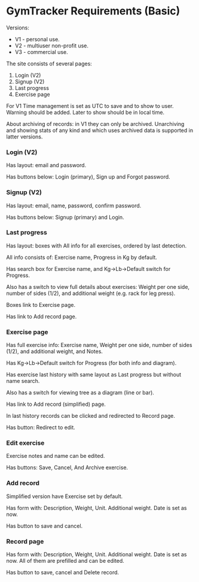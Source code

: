 # GymTracker Requirements (Basic)

Versions:

- V1 - personal use.
- V2 - multiuser non-profit use.
- V3 - commercial use.

The site consists of several pages:

1. Login (V2)
2. Signup (V2)
3. Last progress
4. Exercise page

For V1 Time management is set as UTC to save and to show to user. Warning should be added. Later to show should be in local time.

About archiving of records: in V1 they can only be archived. Unarchiving and showing stats of any kind and which uses archived data is supported in latter versions.

### Login (V2)

Has layout: email and password. 

Has buttons below: Login (primary), Sign up and  Forgot password.

### Signup (V2)

Has layout: email, name, password, confirm password.

Has buttons below: Signup (primary) and Login.

### Last progress

Has layout: boxes with All info for all exercises, ordered by last detection.

All info consists of: Exercise name, Progress in Kg by default.

Has search box for Exercise name, and Kg→Lb→Default switch for Progress.

Also has a switch to view full details about exercises: Weight per one side, number of sides (1/2), and additional weight (e.g. rack for leg press).

Boxes link to Exercise page.

Has link to Add record page.

### Exercise page

Has full exercise info: Exercise name, Weight per one side, number of sides (1/2), and additional weight, and Notes.

Has Kg→Lb→Default switch for Progress (for both info and diagram).

Has exercise last history with same layout as Last progress but without name search.

Also has a switch for viewing tree as a diagram (line or bar).

Has link to Add record (simplified) page.

In last history records can be clicked and redirected to Record page.

Has button: Redirect to edit.

### Edit exercise

Exercise notes and name can be edited.

Has buttons: Save, Cancel, And Archive exercise.

### Add record

Simplified version have Exercise set by default.

Has form with: Description, Weight, Unit. Additional weight. Date is set as now.

Has button to save and cancel.

### Record page

Has form with: Description, Weight, Unit. Additional weight. Date is set as now. All of them are prefilled and can be edited.

Has  button to save, cancel and Delete record.
